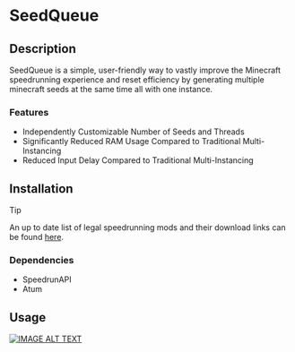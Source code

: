 # SeedQueue

## Description

SeedQueue is a simple, user-friendly way to vastly improve the Minecraft speedrunning experience and reset efficiency by generating multiple minecraft seeds at the same time all with one instance.

### Features

- Independently Customizable Number of Seeds and Threads
- Significantly Reduced RAM Usage Compared to Traditional Multi-Instancing
- Reduced Input Delay Compared to Traditional Multi-Instancing

## Installation

> [!TIP]
> An up to date list of legal speedrunning mods and their download links can be found [here](https://mods.tildejustin.dev/).

### Dependencies

- SpeedrunAPI
- Atum

## Usage

[![IMAGE ALT TEXT](http://img.youtube.com/vi/fGu2MYZxh_c/0.jpg)](http://www.youtube.com/watch?v=fGu2MYZxh_c "SeedQueue")
